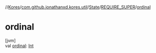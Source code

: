 //[Kores](../../../../index.md)/[com.github.jonathanxd.kores.util](../../index.md)/[State](../index.md)/[REQUIRE_SUPER](index.md)/[ordinal](ordinal.md)

# ordinal

[jvm]\
val [ordinal](ordinal.md): [Int](https://kotlinlang.org/api/latest/jvm/stdlib/kotlin/-int/index.html)
